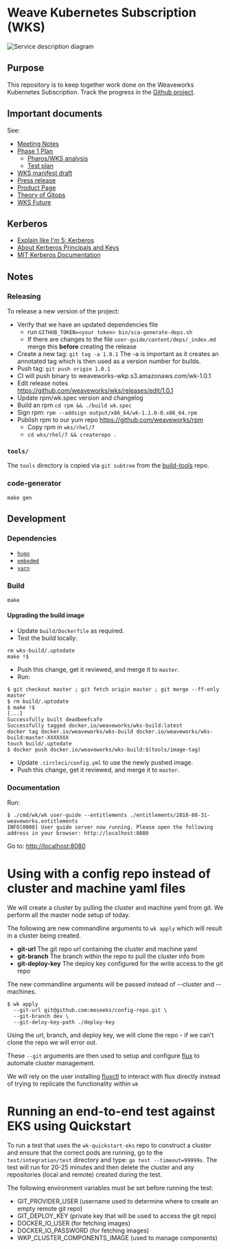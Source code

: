 # Weave Kubernetes Subscription (WKS)

![Service description diagram](https://www.weave.works/assets/images/blt1670b4d9d8010619/KB_support_diagram.jpg)

## Purpose

This repository is to keep together work done on the Weaveworks Kubernetes Subscription. Track the progress in the [Github project](https://github.com/weaveworks/wks/projects/1).

## Important documents

See:

- [Meeting Notes](https://drive.google.com/open?id=1wfN4V6T9t1-eapXGabFZqkBCxyKW3uVZzz-cBCosgxs)
- [Phase 1 Plan](https://docs.google.com/document/d/1q3y0jDrzNKpTxPUi5JYf8vaPDTLV9_Ur65lxZFElDSo/edit)
  - [Pharos/WKS analysis](https://docs.google.com/document/d/1FRJd5Uj0CuHPwHbqXooIpUF1UKTy9tjsBaNqAA5BtrQ/edit)
  - [Test plan](https://docs.google.com/spreadsheets/d/1EdSdbdbFrYrjLwr33qAMF31n_g2hrSgogljen8RBHj4/edit)
- [WKS manifest draft](https://docs.google.com/document/d/1WtIE11RC-6f4mhp2Krsf1AsNCNEHcSuEQNp12nV0mDU/edit#)
- [Press release](https://www.weave.works/press/releases/weaveworks-launches-enterprise-gitops-services/)
- [Product Page](https://www.weave.works/product/enterprise-kubernetes-support/)
- [Theory of Gitops](https://docs.google.com/document/d/1Y8kr3gROHUnFuGR3h4adjwWH6E3ttGHIYwVuWWVv2VE/edit)
- [WKS Future](https://docs.google.com/document/d/1HK6r5CA0ZlUQT3PmFWVQ_93TlPz31nHdx13-pve1S4U/edit#)

## Kerberos

- [Explain like I'm 5: Kerberos](http://www.roguelynn.com/words/explain-like-im-5-kerberos/)
- [About Kerberos Principals and Keys](https://ssimo.org/blog/id_016.html)
- [MIT Kerberos Documentation](http://web.mit.edu/kerberos/krb5-1.12/doc/index.html)

## Notes

### Releasing

To release a new version of the project:
- Verify that we have an updated dependencies file
  - run `GITHUB_TOKEN=<your token> bin/sca-generate-deps.sh`
  - If there are changes to the file `user-guide/content/deps/_index.md` merge this **before** creating the release
- Create a new tag: `git tag -a 1.0.1` The -a is important as it creates an annotated tag which is then used as a version number for builds.
- Push tag: `git push origin 1.0.1`
- CI will push binary to weaveworks-wkp.s3.amazonaws.com/wk-1.0.1
- Edit release notes https://github.com/weaveworks/wks/releases/edit/1.0.1
- Update rpm/wk.spec version and changelog
- Build an rpm `cd rpm && ./build wk.spec`
- Sign rpm: `rpm --addsign output/x86_64/wk-1.1.0-0.x86_64.rpm`
- Publish rpm to our yum repo https://github.com/weaveworks/rpm
  - Copy rpm in `wks/rhel/7`
  - `cd wks/rhel/7 && createrepo .`

### `tools/`

The `tools` directory is copied via `git subtree` from the
[build-tools](https://github.com/weaveworks/build-tools) repo.

### code-generator

```console
make gen
```

## Development

### Dependencies

- [`hugo`](https://gohugo.io/getting-started/quick-start/)
- [`embedmd`](https://github.com/campoy/embedmd)
- [`yarn`](https://classic.yarnpkg.com/en/docs/install)

### Build

```console
make
```

#### Upgrading the build image

- Update `build/Dockerfile` as required.
- Test the build locally:

```console
rm wks-build/.uptodate
make !$
```

- Push this change, get it reviewed, and merge it to `master`.
- Run:

```console
$ git checkout master ; git fetch origin master ; git merge --ff-only master
$ rm build/.uptodate
$ make !$
[...]
Successfully built deadbeefcafe
Successfully tagged docker.io/weaveworks/wks-build:latest
docker tag docker.io/weaveworks/wks-build docker.io/weaveworks/wks-build:master-XXXXXXX
touch build/.uptodate
$ docker push docker.io/weaveworks/wks-build:$(tools/image-tag)
```

- Update `.circleci/config.yml` to use the newly pushed image.
- Push this change, get it reviewed, and merge it to `master`.

### Documentation

Run:

```console
$ ./cmd/wk/wk user-guide --entitlements ./entitlements/2018-08-31-weaveworks.entitlements
INFO[0000] User guide server now running. Please open the following address in your browser: http://localhost:8080
```

Go to: [http://localhost:8080](http://localhost:8080)

# Using with a config repo instead of cluster and machine yaml files

We will create a cluster by pulling the cluster and machine yaml from git. We perform all the master node setup of today.

The following are new commandline arguments to `wk apply` which will result in a cluster being created.

- **git-url** The git repo url containing the cluster and machine yaml
- **git-branch** The branch within the repo to pull the cluster info from
- **git-deploy-key** The deploy key configured for the write access to the git repo

The new commandline arguments will be passed instead of --cluster and --machines.

```console
$ wk apply
  --git-url git@github.com:meseeks/config-repo.git \
  --git-branch dev \
  --git-deloy-key-path ./deploy-key
```

Using the url, branch, and deploy key, we will clone the repo - if we can't clone the repo we will error out.

These `--git` arguments are then used to setup and configure [flux](https://www.weave.works/oss/flux/) to automate cluster management.

We will rely on the user installing [fluxctl](https://docs.fluxcd.io/en/latest/references/fluxctl/) to interact with flux directly instead of trying to replicate the functionality within `wk`

# Running an end-to-end test against EKS using Quickstart

To run a test that uses the `wk-quickstart-eks` repo to construct a cluster and ensure that the correct pods are running, go to the `test/integration/test` directory and type: `go test --timeout=99999s`. The test will run for 20-25 minutes and then delete the cluster and any repositories (local and remote) created during the test.

The following environment variables must be set before running the test:

- GIT_PROVIDER_USER (username used to determine where to create an empty remote git repo)
- GIT_DEPLOY_KEY (private key that will be used to access the git repo)
- DOCKER_IO_USER (for fetching images)
- DOCKER_IO_PASSWORD (for fetching images)
- WKP_CLUSTER_COMPONENTS_IMAGE (used to manage components)
